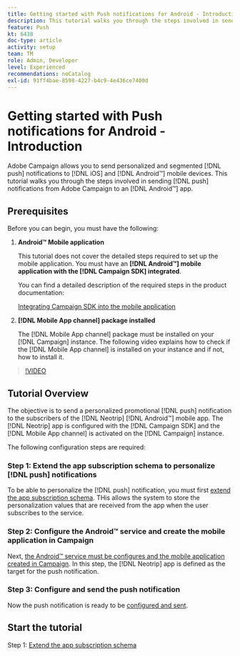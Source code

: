 ```yaml
---
title: Getting started with Push notifications for Android - Introduction
description: This tutorial walks you through the steps involved in sending push notifications from Adobe Campaign and receiving these notifications in your Android™ app.
feature: Push
kt: 6438
doc-type: article
activity: setup
team: TM
role: Admin, Developer
level: Experienced
recommendations: noCatalog
exl-id: 91ff4bae-8598-4227-b4c9-4e436ce7400d
---
```

# Getting started with Push notifications for Android - Introduction

Adobe Campaign allows you to send personalized and segmented [!DNL push] notifications to [!DNL iOS] and [!DNL Android™] mobile devices. This tutorial walks you through the steps involved in sending [!DNL push] notifications from Adobe Campaign to an [!DNL Android™] app.

## Prerequisites

Before you can begin, you must have the following:

1) **Android™ Mobile application**

    This tutorial does not cover the detailed steps required to set up the mobile application. You must have an **[!DNL Android™] mobile application with the [!DNL Campaign SDK] integrated**.

    You can find a detailed description of the required steps in the product documentation:

    [Integrating Campaign SDK into the mobile application](https://experienceleague.adobe.com/docs/campaign-classic/using/sending-messages/sending-push-notifications/integrating-campaign-sdk-into-the-mobile-application.html)

2) **[!DNL Mobile App channel] package installed**

    The [!DNL Mobile App channel] package must be installed on your [!DNL Campaign] instance. The following video explains how to check if the [!DNL Mobile App channel] is installed on your instance and if not, how to install it.

>[!VIDEO](https://video.tv.adobe.com/v/326544?quality=12)

## Tutorial Overview

The objective is to send a personalized promotional [!DNL push] notification to the subscribers of the [!DNL Neotrip] [!DNL Android™] mobile app. The [!DNL Neotrip] app is configured with the [!DNL Campaign SDK] and  the [!DNL Mobile App channel] is activated on the [!DNL Campaign] instance.

The following configuration steps are required:

### Step 1: Extend the app subscription schema to personalize [!DNL push] notifications

To be able to personalize the [!DNL push] notification, you must first [extend the app subscription schema](/help/tutorial-get-started-with-push-notifications-for-android/extend-the-app-subscription-schema.md). THis allows the system to store the personalization values that are received from the app when the user subscribes to the service.

### Step 2: Configure the Android™ service and create the mobile application in Campaign

Next, [the Android™ service must be configures and the mobile application created in Campaign](/help/tutorial-get-started-with-push-notifications-for-android/configure-an-android-service-in-campaign.md). In this step, the [!DNL Neotrip] app is defined as the target for the push notification.

### Step 3: Configure and send the push notification

Now the push notification is ready to be [configured and sent](/help/tutorial-get-started-with-push-notifications-for-android/configure-and-send-push-notifications.md).

## Start the tutorial

Step 1: [Extend the app subscription schema](/help/tutorial-get-started-with-push-notifications-for-android/extend-the-app-subscription-schema.md)
